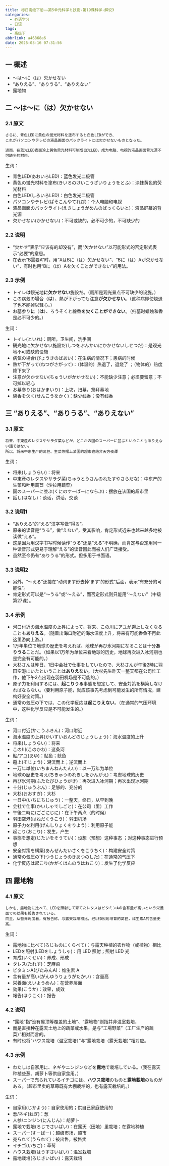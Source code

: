 ```yaml
---
title: 标日高级下册——第5单元科学と技術-第19课科学-解说3
categories:
  - 外语学习
  - 日语
tags:
  - 高级下
abbrlink: a46868a6
date: 2025-03-16 07:31:56
---
```

## 一 概述

* ～は～に（は）欠かせない
* “ありえる”、“ありうる”、“ありえない”
* 露地物

<!--more-->

## 二  ～は～に（は）欠かせない

### 2.1 原文

```
さらに、青色LEDに黄色の蛍光材料を塗布すると白色LEDができ、
これがパソコンやテレビの液晶画面のパックライトには欠かせないものとなった。

进而，在蓝光LED表面涂上黄色荧光材料可制成白光LED，成为电脑、电视的液晶画面背光源不可缺少的材料。
```

生词：

* 青色LED(あおいろLED)：蓝色发光二极管
* 黄色の蛍光材料を塗布(きいろのけいこうざいりょうをとふ)：涂抹黄色的荧光材料
* 白色LED(しろいろLED)：白色发光二极管
* パソコンやテレビ(ぱそこんやてれび)：个人电脑和电视
* 液晶画面のパックライト(えきしょうがめんのぱっくらいと)：液晶屏幕的背光源
* 欠かせない(かかせない)：不可或缺的，必不可少的，不可缺少的

### 2.2 说明

* “欠かす”表示“应该有的却没有”，而“欠かせない”以可能形式的否定形式表示“必要”的意思。
* 在表示“B需要A”时，用“AはBに（は）欠かせない”、“Bに（は）Aが欠かせない”，有时也用“Bに（は）Aを欠くことができない”的用法。

### 2.3 示例

* トイレ**は**観光地**に欠かせない**施設だ。（厕所是观光景点不可缺少的设施。）
* この病気の場合（**は**）、熱が下がっても注意**が欠かせない**。（这种病即使烧退了也不能掉以轻心。）
* お墓参り**に**（**は**）、ろうそくと線香**を欠くことができない**。（扫墓时蜡烛和香是必不可少的。）

生词：

* トイレ(といれ)：厕所，卫生间，洗手间
* 観光地に欠かせない施設だ(しつをぶんかいにかかせないしせつだ)：是观光地不可或缺的设施
* 病気の場合(びょうきのばあい)：在生病的情况下；患病的时候
* 熱が下がって(ねつがさがって)：（体温的）热退了，退烧了 ；（物体的）热度降下来了
* 注意が欠かせない(ちゅういがかかせない)：不能缺少注意；必须要留意；不可掉以轻心
* お墓参り(おはかまいり)：上坟，扫墓，祭拜墓地
* 線香を欠く(せんこうをかく)：缺少线香；没有线香 

## 三 “ありえる”、“ありうる”、“ありえない”

### 3.1 原文

```
将来、中東産のレタスやサラダ菜などが、どこかの国のスーパーに並ぶということもありえない話ではない。
所以，将来中东生产的莴苣、生菜等摆上某国的超市也绝非天方夜谭
```

生词：

* 将来(しょうらい)：将来
* 中東産のレタスやサラダ菜(ちゅうとうさんのれたすやさらだな)：中东产的生菜和叶用莴苣（沙拉用蔬菜）
* 国のスーパーに並ぶ(くにのすーぱーにならぶ)：摆放在该国的超市里
* 話し(はなし)：谈话，讲话，交谈

### 3.2 说明1

* “ありえる”的“える”汉字写做“得る”。
* 原来的读音是“うる”，做“えない”，受其影响，肯定形式近来也越来越多地被读做“える”。
* 这是因为用汉字书写时候读作“うる”还是“える”不明确，而肯定与否定用同一种读音形式更易于理解“える”的读音因此而被人们广泛接受。
* 虽然至今仍有“ありうる”的形式。但多用于书面语。

### 3.3 说明2

* 另外，“～える”还接在“动词ます形去掉‘ます'的形式”后面，表示“有充分的可能性”。
* 肯定形式可以是“～うる”或“～える”，而否定形式则只能用“～えない”（中级第27课）。

### 3.4 示例

* 河口付近の海水温度の上昇によって、将来、この川にアユが遡上しなくなることも**ありえる**。（随着出海口附近的海水温度上升，将来有可能香鱼不再此这里游向上游。）
* 1万年単位で地球の歴史を考えれば、地球が再び氷河期になることは十分**ありうる**ことだ。（如果以1万年为单位来看地球的历史，地球再次进入冰河期也是完全有可能的。）
* 大杉さんは昨日、1日中会社で仕事をしていたので、大杉さんが午後2時に羽田空港にいたということは**ありえない**。（大杉先生昨天一整天都在公司忙工作，他下午2点出现在羽田机场是不可能的。）
* 原子力を利用するには、**起こりうる**事態を想定して、安全対策を構築しなければならない。（要利用原子能，就应该事先考虑到可能发生的所有情况，建构好安全对策。）
* 通常の気圧の下では、この化学反応は**起こりえない**。（在通常的气压环境中，这种化学反应是不可能发生的。）

生词：

* 河口付近(かこうふきん)：河口附近
* 海水温度の上昇(かいすいおんどのじょうしょう)：海水温度的上升
* 将来(しょうらい)：将来
* この川(このかわ)：这条河
* 鮎/アユ(あゆ)：鲇鱼；鲶鱼
* 遡上(そじょう)：溯流而上；逆流而上
* 一万年単位(いちまんねんたんい)：以一万年为单位
* 地球の歴史を考え(ちきゅうのれきしをかんがえ)：考虑地球的历史
* 再び氷河期(ふたたびひょうがき)：再次进入冰河期；再次出现冰河期
* 十分(じゅうぶん)：足够的、充分的
* 大杉(おおすぎ)：大杉
* 一日中(いちにちじゅう)：一整天，终日，从早到晚
* 会社で仕事(かいしゃでしごと)：在公司（里）工作
* 午後二時に(ごごにじに)：在下午两点（的时候）
* 羽田空港(はねだくうこう)：羽田机场
* 原子力を利用(げんしりょくをりよう)：利用原子能
* 起こり(おこり)：发生，产生
* 事態を想定(じたいをそうてい)：设想（预想）这种事态 ；对这种事态进行预想
* 安全対策を構築(あんぜんたいさくをこうちく)：构建安全对策
* 通常の気圧の下(つうじょうのきあつのした)：在通常的气压下
* 化学反応は起こり(かがくはんのうはおこり)：发生了化学反应

## 四 露地物

### 4.1 原文

```
しかも、露地物に比べて、LEDを照射して育てたレタスはピタミンAの含有量が高いという栄養面での効果も報告されている。
而且，从营养角度看，有报告称，与露天栽培相比，经LED照射培育的莴苣，维生素A的含量更高。
```

生词：

* 露地物に比べて(ろじものにくらべて)：与露天种植的农作物（或植物）相比
* LEDを照射(LEDをしょうしゃ)：用 LED 照射；照射 LED 光
* 育成(いくせい)：养成、形成
* タレス(たれす)：芝麻菜
* ビタミンA(びたみんA)：维生素 A
* 含有量が高い(がんゆうりょうがたかい)：含量高
* 栄養面(えいようめん)：在营养层面
* 効果(こうか)：效果，成效
* 報告(ほうこく)：报告

### 4.2 说明

* “露地”指“没有屋顶等覆盖的土地”、“露地物”则指并非温室栽培，
* 而是直接种在露天土地上的蔬菜或水果，是与“工場野菜”（工厂生产的蔬菜）”相对而言的。
* 有时也将“ハウス栽培（温室栽培）”与“露地栽培（露天栽培）”相对应。

### 4.3 示例

* わたしは自家用に、ネギやニンジンなどを**露地**で栽培している。（我在露天种植些葱、胡萝卜等供自家食用。）
* スーパーで売られているイチゴには、**ハウス栽培**のものと**露地載培**のものがある。（超市里卖的草莓既有大棚栽培的，也有露天栽培的。）

生词：

* 自家用(じかよう)：自家使用的；供自己家庭使用的 
* 葱/ネギ(ねぎ)：葱
* 人参/ニンジン(にんじん)：胡萝卜
* 露地で栽培(ろじでさいばい)：在露天（田地）里栽培；在露地种植
* スーパー(すーぱー)：超级市场，超市
* 売られて(うられて)：被出售，被售卖
* イチゴ(いちご)：草莓
* ハウス栽培(はうすさいばい)：温室栽培
* 露地栽培(ろじさいばい)：露天栽培

